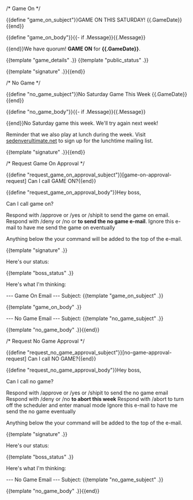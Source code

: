 /* Game On */

{{define "game_on_subject"}}GAME ON THIS SATURDAY! {{.GameDate}}{{end}}

{{define "game_on_body"}}{{- if .Message}}{{.Message}}

{{end}}We have quorum!  **GAME ON** for **{{.GameDate}}**.

{{template "game_details" .}}
{{template "public_status" .}}

{{template "signature" .}}{{end}}

/* No Game */

{{define "no_game_subject"}}No Saturday Game This Week {{.GameDate}}{{end}}

{{define "no_game_body"}}{{- if .Message}}{{.Message}}

{{end}}No Saturday game this week.  We'll try again next week!

Reminder that we also play at lunch during the week. Visit [sedenverultimate.net](https://www.sedenverultimate.net) to sign up for the lunchtime mailing list.

{{template "signature" .}}{{end}}

/* Request Game On Approval */

{{define "request_game_on_approval_subject"}}[game-on-approval-request] Can I call GAME ON?{{end}}

{{define "request_game_on_approval_body"}}Hey boss,

Can I call game on?

Respond with /approve or /yes or /shipit to send the game on email.
Respond with /deny or /no or **to send the no game e-mail**.
Ignore this e-mail to have me send the game on eventually

Anything below the your command will be added to the top of the e-mail.

{{template "signature" .}}

Here's our status:

{{template "boss_status" .}}

Here's what I'm thinking:

--- Game On Email ---
Subject: {{template "game_on_subject" .}}

{{template "game_on_body" .}}

--- No Game Email ---
Subject: {{template "no_game_subject" .}}

{{template "no_game_body" .}}{{end}}

/* Request No Game Approval */

{{define "request_no_game_approval_subject"}}[no-game-approval-request] Can I call NO GAME?{{end}}

{{define "request_no_game_approval_body"}}Hey boss,

Can I call no game?

Respond with /approve or /yes or /shipit to send the no game email
Respond with /deny or /no **to abort this week**
Respond with /abort to turn off the scheduler and enter manual mode
Ignore this e-mail to have me send the no game eventually

Anything below the your command will be added to the top of the e-mail.

{{template "signature" .}}

Here's our status:

{{template "boss_status" .}}

Here's what I'm thinking:

--- No Game Email ---
Subject: {{template "no_game_subject" .}}

{{template "no_game_body" .}}{{end}}